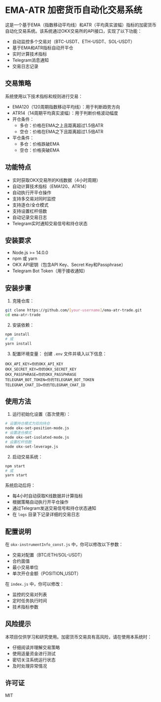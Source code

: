 # EMA-ATR 加密货币自动化交易系统

这是一个基于EMA（指数移动平均线）和ATR（平均真实波幅）指标的加密货币自动化交易系统。该系统通过OKX交易所的API接口，实现了以下功能：

- 自动监控多个交易对（BTC-USDT、ETH-USDT、SOL-USDT）
- 基于EMA和ATR指标自动开平仓
- 实时计算技术指标
- Telegram消息通知
- 交易日志记录

## 交易策略

系统使用以下技术指标和规则进行交易：

- EMA120（120周期指数移动平均线）：用于判断趋势方向
- ATR14（14周期平均真实波幅）：用于判断价格波动幅度
- 开仓条件：
  - 多仓：价格在EMA之上且距离超过1.5倍ATR
  - 空仓：价格在EMA之下且距离超过1.5倍ATR
- 平仓条件：
  - 多仓：价格跌破EMA
  - 空仓：价格突破EMA

## 功能特点

- 实时获取OKX交易所的K线数据（4小时周期）
- 自动计算技术指标（EMA120、ATR14）
- 自动执行开平仓操作
- 支持多交易对同时监控
- 支持逐仓/全仓模式
- 支持设置杠杆倍数
- 自动记录交易日志
- Telegram实时通知交易信号和持仓状态

## 安装要求

- Node.js >= 14.0.0
- npm 或 yarn
- OKX API密钥（包含API Key、Secret Key和Passphrase）
- Telegram Bot Token（用于接收通知）

## 安装步骤

1. 克隆仓库：
```bash
git clone https://github.com/[your-username]/ema-atr-trade.git
cd ema-atr-trade
```

2. 安装依赖：
```bash
npm install
# 或
yarn install
```

3. 配置环境变量：
创建 `.env` 文件并填入以下信息：
```
OKX_API_KEY=你的OKX_API_KEY
OKX_SECRET_KEY=你的OKX_SECRET_KEY
OKX_PASSPHRASE=你的OKX_PASSPHRASE
TELEGRAM_BOT_TOKEN=你的TELEGRAM_BOT_TOKEN
TELEGRAM_CHAT_ID=你的TELEGRAM_CHAT_ID
```

## 使用方法

1. 运行初始化设置（首次使用）：
```bash
# 设置持仓模式为双向持仓
node okx-set-position-mode.js
# 设置逐仓模式
node okx-set-isolated-mode.js
# 设置杠杆倍数
node okx-set-leverage.js
```

2. 启动交易系统：
```bash
npm start
# 或
yarn start
```

系统启动后将：
- 每4小时自动获取K线数据并计算指标
- 根据策略自动执行开平仓操作
- 通过Telegram发送交易信号和持仓状态通知
- 在 `logs` 目录下记录详细的交易日志

## 配置说明

在 `okx-instrumentInfo_const.js` 中，你可以修改以下参数：
- 交易对配置（BTC/ETH/SOL-USDT）
- 合约面值
- 最小交易单位
- 单次开仓金额（POSITION_USDT）

在 `index.js` 中，你可以修改：
- 监控的交易对列表
- 定时任务执行时间
- 技术指标参数

## 风险提示

本项目仅供学习和研究使用。加密货币交易具有高风险，请在使用本系统时：
- 仔细阅读并理解交易策略
- 使用适量资金进行测试
- 密切关注系统运行状态
- 及时处理异常情况

## 许可证

MIT 
